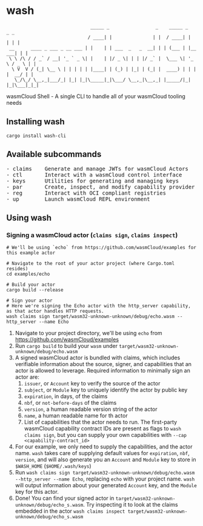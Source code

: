 # wash
```
                               _____ _                 _    _____ _          _ _
                              / ____| |               | |  / ____| |        | | |
 __      ____ _ ___ _ __ ___ | |    | | ___  _   _  __| | | (___ | |__   ___| | |
 \ \ /\ / / _` / __| '_ ` _ \| |    | |/ _ \| | | |/ _` |  \___ \| '_ \ / _ \ | |
  \ V  V / (_| \__ \ | | | | | |____| | (_) | |_| | (_| |  ____) | | | |  __/ | |
   \_/\_/ \__,_|___/_| |_| |_|\_____|_|\___/ \__,_|\__,_| |_____/|_| |_|\___|_|_|
```
wasmCloud Shell - A single CLI to handle all of your wasmCloud tooling needs

## Installing wash
```
cargo install wash-cli
```

## Available subcommands
<pre>
- claims    Generate and manage JWTs for wasmCloud Actors
- ctl       Interact with a wasmCloud control interface
- keys      Utilities for generating and managing keys
- par       Create, inspect, and modify capability provider archive files
- reg       Interact with OCI compliant registries
- up        Launch wasmCloud REPL environment
</pre>

## Using wash

### Signing a wasmCloud actor (`claims sign`, `claims inspect`)
```
# We'll be using `echo` from https://github.com/wasmCloud/examples for this example actor

# Navigate to the root of your actor project (where Cargo.toml resides)
cd examples/echo

# Build your actor
cargo build --release

# Sign your actor
# Here we're signing the Echo actor with the http_server capability, as that actor handles HTTP requests.
wash claims sign target/wasm32-unknown-unknown/debug/echo.wasm --http_server --name Echo
```
1. Navigate to your project directory, we'll be using `echo` from https://github.com/wasmCloud/examples
1. Run `cargo build` to build your `wasm` under `target/wasm32-unknown-unknown/debug/echo.wasm`
1. A signed wasmCloud actor is bundled with claims, which includes verifiable information about the source, signer, and capabilities that an actor is allowed to leverage. Required information to minimally sign an actor are:
    1. `issuer`, or `Account` key to verify the source of the actor
    1. `subject`, or `Module` key to uniquely identify the actor by public key
    1. `expiration`, in days, of the claims
    1. `nbf`, or `not-before-days` of the claims
    1. `version`, a human readable version string of the actor
    1. `name`, a human readable name for th actor
    1. List of capabilities that the actor needs to run. The first-party wasmCloud capability contract IDs are present as flags to `wash claims sign`, but you can supply your own capabilities with `--cap <capability-contract_id>`
1. For our example, we only need to supply the capabilities, and the actor name. `wash` takes care of supplying default values for `expiration`, `nbf`, `version`, and will also generate you an `Account` and `Module` key to store in `$WASH_HOME` (`$HOME/.wash/keys`)
1. Run `wash claims sign target/wasm32-unknown-unknown/debug/echo.wasm --http_server --name Echo`, replacing `echo` with your project name. `wash` will output information about your generated `Account` key, and the `Module` key for this actor.
1. Done! You can find your signed actor in `target/wasm32-unknown-unknown/debug/echo_s.wasm`. Try inspecting it to look at the claims embedded in the actor `wash claims inspect target/wasm32-unknown-unknown/debug/echo_s.wasm`
